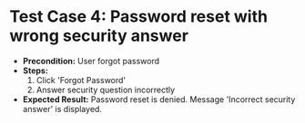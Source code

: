 # Test Case 4: Password reset with wrong security answer

- **Precondition:** User forgot password
- **Steps:**
  1. Click 'Forgot Password'
  2. Answer security question incorrectly
- **Expected Result:** Password reset is denied. Message 'Incorrect security answer' is displayed.

